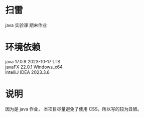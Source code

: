 # 扫雷
java 实验课 期末作业
# 环境依赖
java 17.0.9 2023-10-17 LTS  
javaFX 22.0.1 Windows_x64  
IntelliJ IDEA 2023.3.6
# 说明
因为是 java 作业， 本项目尽量避免了使用 CSS，所以写的较为丑陋。